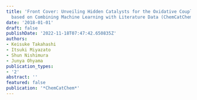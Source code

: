 ```yaml
---
title: 'Front Cover: Unveiling Hidden Catalysts for the Oxidative Coupling of Methane
  based on Combining Machine Learning with Literature Data (ChemCatChem 15/2018)'
date: '2018-01-01'
draft: false
publishDate: '2022-11-18T07:47:42.650835Z'
authors:
- Keisuke Takahashi
- Itsuki Miyazato
- Shun Nishimura
- Junya Ohyama
publication_types:
- '2'
abstract: ''
featured: false
publication: '*ChemCatChem*'
---
```


